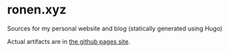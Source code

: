 ronen.xyz
================================

Sources for my personal website and blog (statically generated using Hugo)

Actual artifacts are in [the github pages site](https://ronen25.github.io).